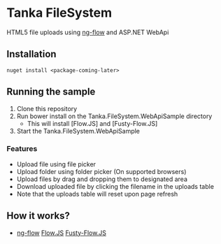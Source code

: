 Tanka FileSystem
================

HTML5 file uploads using [ng-flow]() and ASP.NET WebApi

## Installation

```
nuget install <package-coming-later>
```

## Running the sample

1. Clone this repository
2. Run bower install on the Tanka.FileSystem.WebApiSample directory
   - This will install [Flow.JS] and [Fusty-Flow.JS]
3. Start the Tanka.FileSystem.WebApiSample


### Features

- Upload file using file picker
- Upload folder using folder picker (On supported browsers)
- Upload files by drag and dropping them to designated area 
- Download uploaded file by clicking the filename in the uploads
  table
- Note that the uploads table will reset upon page refresh


## How it works?

- <blog-post-coming-soon>


  [ng-flow](https://github.com/flowjs/ng-flow)
  [Flow.JS](https://github.com/flowjs/flow.js)
  [Fusty-Flow.JS](https://github.com/flowjs/fusty-flow.js)